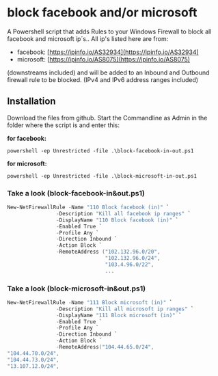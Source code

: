 # block facebook and/or microsoft

A Powershell script that adds Rules to your Windows Firewall to block all facebook and microsoft ip´s..
All ip's listed here are from:

- facebook:  [https://ipinfo.io/AS32934](https://ipinfo.io/AS32934)
- microsoft: [https://ipinfo.io/AS8075](https://ipinfo.io/AS8075)

(downstreams included) and will be added to an Inbound and Outbound firewall rule to be blocked.
(IPv4 and IPv6 address ranges included)

## Installation

Download the files from github.
Start the Commandline as Admin in the folder where the script is and enter this:

__for facebook:__

```batch
powershell -ep Unrestricted -file .\block-facebook-in-out.ps1
```

__for microsoft:__

```batch
powershell -ep Unrestricted -file .\block-microsoft-in-out.ps1
```

### Take a look (block-facebook-in&out.ps1)

```powershell
New-NetFirewallRule -Name "110 Block facebook (in)" `
                -Description "Kill all facebook ip ranges" `
                -DisplayName "110 Block facebook (in)" `
                -Enabled True `
                -Profile Any `
                -Direction Inbound `
                -Action Block `
                -RemoteAddress ("102.132.96.0/20",
                                "102.132.96.0/24",
                                "103.4.96.0/22",
                                ...
```

### Take a look (block-microsoft-in&out.ps1)

```powershell
New-NetFirewallRule -Name "111 Block microsoft (in)" `
                -Description "Kill all microsoft ip ranges" `
                -DisplayName "111 Block microsoft (in)" `
                -Enabled True `
                -Profile Any `
                -Direction Inbound `
                -Action Block `
                -RemoteAddress("104.44.65.0/24",
"104.44.70.0/24",
"104.44.73.0/24",
"13.107.12.0/24",
```